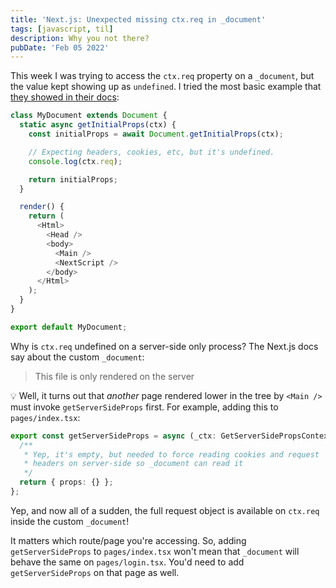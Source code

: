 ```yaml
---
title: 'Next.js: Unexpected missing ctx.req in _document'
tags: [javascript, til]
description: Why you not there?
pubDate: 'Feb 05 2022'
---
```


This week I was trying to access the `ctx.req` property on a `_document`, but the value kept showing up as `undefined`. I tried the most basic example that [they showed in their docs](https://nextjs.org/docs/advanced-features/custom-document):

```javascript
class MyDocument extends Document {
  static async getInitialProps(ctx) {
    const initialProps = await Document.getInitialProps(ctx);

    // Expecting headers, cookies, etc, but it's undefined.
    console.log(ctx.req);

    return initialProps;
  }

  render() {
    return (
      <Html>
        <Head />
        <body>
          <Main />
          <NextScript />
        </body>
      </Html>
    );
  }
}

export default MyDocument;
```

Why is `ctx.req` undefined on a server-side only process? The Next.js docs say about the custom `_document`:

> This file is only rendered on the server

💡 Well, it turns out that _another_ page rendered lower in the tree by `<Main />` must invoke `getServerSideProps` first. For example, adding this to `pages/index.tsx`:

```typescript
export const getServerSideProps = async (_ctx: GetServerSidePropsContext) => {
  /**
   * Yep, it's empty, but needed to force reading cookies and request
   * headers on server-side so _document can read it
   */
  return { props: {} };
};
```

Yep, and now all of a sudden, the full request object is available on `ctx.req` inside the custom `_document`!

It matters which route/page you're accessing. So, adding `getServerSideProps` to `pages/index.tsx` won't mean that `_document` will behave the same on `pages/login.tsx`. You'd need to add `getServerSideProps` on that page as well.
